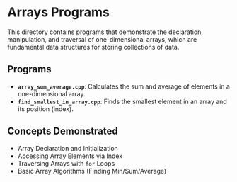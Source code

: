 # Arrays Programs

This directory contains programs that demonstrate the declaration, manipulation, and traversal of one-dimensional arrays, which are fundamental data structures for storing collections of data.

## Programs

-   **`array_sum_average.cpp`**: Calculates the sum and average of elements in a one-dimensional array.
-   **`find_smallest_in_array.cpp`**: Finds the smallest element in an array and its position (index).

## Concepts Demonstrated
- Array Declaration and Initialization
- Accessing Array Elements via Index
- Traversing Arrays with `for` Loops
- Basic Array Algorithms (Finding Min/Sum/Average)